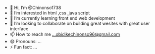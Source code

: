 - 👋 Hi, I’m @Chinonso1738
- 👀 I’m interested in html ,css ,java script 
- 🌱 I’m currently learning front end web development
- 💞️ I’m looking to collaborate on building great wesites with great user interface
- 📫 How to reach me ...obidikechinonso96@gmail.com
- 😄 Pronouns: ...
- ⚡ Fun fact: ...

<!---
Chinonso1738/Chinonso1738 is a ✨ special ✨ repository because its `README.md` (this file) appears on your GitHub profile.
You can click the Preview link to take a look at your changes.
--->
